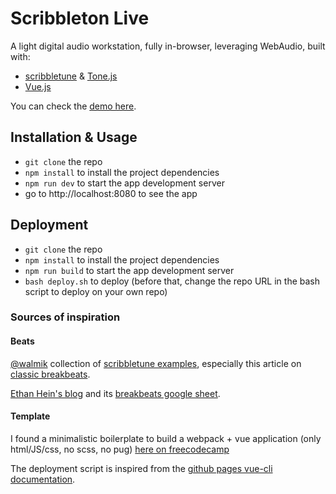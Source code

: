 # Scribbleton Live

A light digital audio workstation, fully in-browser, leveraging WebAudio, built with:

- [scribbletune](https://scribbletune.com/) & [Tone.js](https://tonejs.github.io/docs/)
- [Vue.js](https://vuejs.org/)

You can check the [demo here](https://qchenevier.github.io/scribbleton-live/).

## Installation & Usage

- `git clone` the repo
- `npm install` to install the project dependencies
- `npm run dev` to start the app development server
- go to http://localhost:8080 to see the app

## Deployment

- `git clone` the repo
- `npm install` to install the project dependencies
- `npm run build` to start the app development server
- `bash deploy.sh` to deploy (before that, change the repo URL in the bash script to deploy on your own repo)

### Sources of inspiration

#### Beats

[@walmik](https://github.com/walmik) collection of [scribbletune examples](https://scribbletune.com/examples/), especially this article on [classic breakbeats](https://scribbletune.com/examples/breakbeats).

[Ethan Hein's blog](http://www.ethanhein.com/wp/) and its [breakbeats google sheet](https://docs.google.com/spreadsheets/d/19_3BxUMy3uy1Gb0V8Wc-TcG7q16Amfn6e8QVw4-HuD0/edit#gid=0).

#### Template

I found a minimalistic boilerplate to build a webpack + vue application (only html/JS/css, no scss, no pug) [here on freecodecamp](https://www.freecodecamp.org/news/how-to-create-a-vue-js-app-using-single-file-components-without-the-cli-7e73e5b8244f/)

The deployment script is inspired from the [github pages vue-cli documentation](https://cli.vuejs.org/guide/deployment.html#github-pages).
